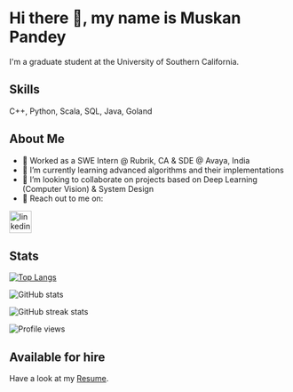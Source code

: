 # Hi there 👋, my name is Muskan Pandey
I'm a graduate student at the University of Southern California.

## Skills
C++, Python, Scala, SQL, Java, Goland

## About Me
- 🏢 Worked as a SWE Intern @ Rubrik, CA & SDE @ Avaya, India
- 🌱 I’m currently learning advanced algorithms and their implementations 
- 👯 I’m looking to collaborate on projects based on Deep Learning (Computer Vision) & System Design
- 💬 Reach out to me on:

[<img src='https://cdn.jsdelivr.net/npm/simple-icons@3.0.1/icons/linkedin.svg' alt='linkedin' height='40'>](https://www.linkedin.com/in/muskan-pandey)

## Stats
[![Top Langs](https://github-readme-stats.vercel.app/api/top-langs/?username=13muskanp)](https://github.com/anuraghazra/github-readme-stats)

![GitHub stats](https://github-readme-stats.vercel.app/api?username=13muskanp&show_icons=true&count_private=true)  

![GitHub streak stats](https://github-readme-streak-stats.herokuapp.com/?user=13muskanp)  

![Profile views](https://gpvc.arturio.dev/13muskanp)  

## Available for hire
Have a look at my [Resume](https://drive.google.com/file/d/1FbJnxFPJN58uCBAM0FQkeoi0Twls_wRf/view?usp=share_link).
